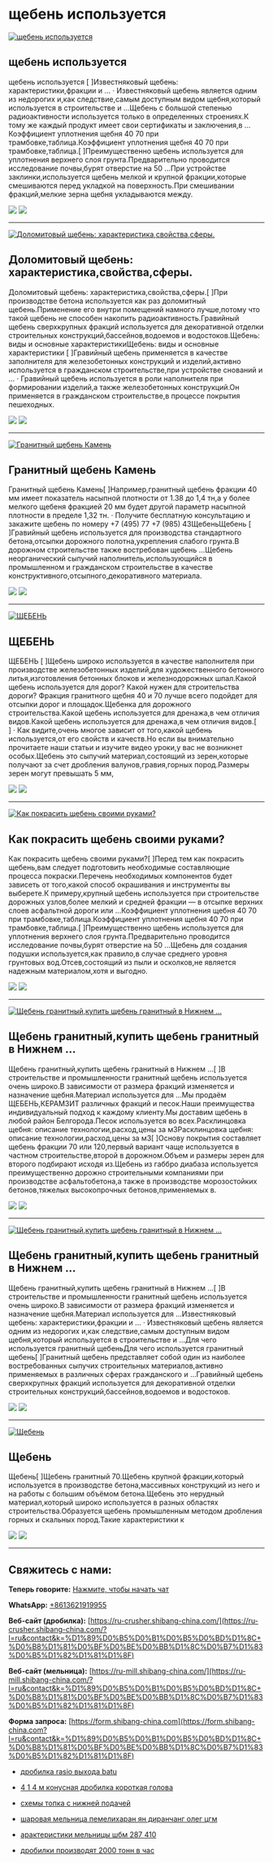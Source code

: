 # щебень используется

<a href="https://swt.shibang-china.com/?l=ru&img&k=%D1%89%D0%B5%D0%B1%D0%B5%D0%BD%D1%8C+%D0%B8%D1%81%D0%BF%D0%BE%D0%BB%D1%8C%D0%B7%D1%83%D0%B5%D1%82%D1%81%D1%8F" target="_blank">![щебень используется](http://static.shibang-china.com/all-800x300/831.jpg)</a>

## щебень используется
щебень используется [ ]Известняковый щебень: характеристики,фракции и … &#183; Известняковый щебень является одним из недорогих и,как следствие,самым доступным видом щебня,который используется в строительстве и …Щебень с большой степенью радиоактивности используется только в определенных строениях.К тому же каждый продукт имеет свои сертификаты и заключения,в …Коэффициент уплотнения щебня 40 70 при трамбовке,таблица.Коэффициент уплотнения щебня 40 70 при трамбовке,таблица.[ ]Преимущественно щебень используется для уплотнения верхнего слоя грунта.Предварительно проводится исследование почвы,бурят отверстие на 50 …При устройстве заклинки,используется щебень мелкой и крупной фракции,которые смешиваются перед укладкой на поверхность.При смешивании фракций,мелкие зерна щебня укладываются между.


<a href="https://whatsapp.shibangsoft.com/WhatsApp.php" target="_blank" title="WhatsApp">![](http://static.shibang-china.com/icon/whatsapp.png)</a> <a href="https://swt.shibang-china.com/?l=ru&icon&k=%D1%89%D0%B5%D0%B1%D0%B5%D0%BD%D1%8C+%D0%B8%D1%81%D0%BF%D0%BE%D0%BB%D1%8C%D0%B7%D1%83%D0%B5%D1%82%D1%81%D1%8F" target="_blank">![](http://static.shibang-china.com/icon/chat-ru.png)</a>

---

<a href="https://swt.shibang-china.com/?l=ru&img&k=%D1%89%D0%B5%D0%B1%D0%B5%D0%BD%D1%8C+%D0%B8%D1%81%D0%BF%D0%BE%D0%BB%D1%8C%D0%B7%D1%83%D0%B5%D1%82%D1%81%D1%8F" target="_blank">![Доломитовый щебень: характеристика,свойства,сферы.](http://static.shibang-china.com/all-800x300/561.jpg)</a>

## Доломитовый щебень: характеристика,свойства,сферы.
Доломитовый щебень: характеристика,свойства,сферы.[ ]При производстве бетона используется как раз доломитный щебень.Применение его внутри помещений намного лучше,потому что такой щебень не способен накопить радиоактивность.Гравийный щебень сверхкрупных фракций используется для декоративной отделки строительных конструкций,бассейнов,водоемов и водостоков.Щебень: виды и основные характеристикиЩебень: виды и основные характеристики [ ]Гравийный щебень применяется в качестве заполнителя для железобетонных конструкций и изделий,активно используется в гражданском строительстве,при устройстве снований и …&nbsp;&#0183;&#32;Гравийный щебень используется в роли наполнителя при формировании изделий,а также железобетонных конструкций.Он применяется в гражданском строительстве,в процессе покрытия пешеходных.


<a href="https://whatsapp.shibangsoft.com/WhatsApp.php" target="_blank" title="WhatsApp">![](http://static.shibang-china.com/icon/whatsapp.png)</a> <a href="https://swt.shibang-china.com/?l=ru&icon&k=%D1%89%D0%B5%D0%B1%D0%B5%D0%BD%D1%8C+%D0%B8%D1%81%D0%BF%D0%BE%D0%BB%D1%8C%D0%B7%D1%83%D0%B5%D1%82%D1%81%D1%8F" target="_blank">![](http://static.shibang-china.com/icon/chat-ru.png)</a>

---

<a href="https://swt.shibang-china.com/?l=ru&img&k=%D1%89%D0%B5%D0%B1%D0%B5%D0%BD%D1%8C+%D0%B8%D1%81%D0%BF%D0%BE%D0%BB%D1%8C%D0%B7%D1%83%D0%B5%D1%82%D1%81%D1%8F" target="_blank">![Гранитный щебень Камень](http://static.shibang-china.com/all-800x300/1393.jpg)</a>

## Гранитный щебень Камень
Гранитный щебень Камень[ ]Например,гранитный щебень фракции 40 мм имеет показатель насыпной плотности от 1.38 до 1,4 тн,а у более мелкого щебеня фракцией 20 мм будет другой параметр насыпной плотности в пределе 1,32 тн.&nbsp;&#0183;&#32;Получите бесплатную консультацию и закажите щебень по номеру +7 (495) 77 +7 (985) 43ЩебеньЩебень [ ]Гравийный щебень используется для производства стандартного бетона,отсыпки дорожного полотна,укрепления слабого грунта.В дорожном строительстве также востребован щебень …Щебень неорганический сыпучий наполнитель,использующийся в промышленном и гражданском строительстве в качестве конструктивного,отсыпного,декоративного материала.


<a href="https://whatsapp.shibangsoft.com/WhatsApp.php" target="_blank" title="WhatsApp">![](http://static.shibang-china.com/icon/whatsapp.png)</a> <a href="https://swt.shibang-china.com/?l=ru&icon&k=%D1%89%D0%B5%D0%B1%D0%B5%D0%BD%D1%8C+%D0%B8%D1%81%D0%BF%D0%BE%D0%BB%D1%8C%D0%B7%D1%83%D0%B5%D1%82%D1%81%D1%8F" target="_blank">![](http://static.shibang-china.com/icon/chat-ru.png)</a>

---

<a href="https://swt.shibang-china.com/?l=ru&img&k=%D1%89%D0%B5%D0%B1%D0%B5%D0%BD%D1%8C+%D0%B8%D1%81%D0%BF%D0%BE%D0%BB%D1%8C%D0%B7%D1%83%D0%B5%D1%82%D1%81%D1%8F" target="_blank">![ЩЕБЕНЬ](http://static.shibang-china.com/all-800x300/556.jpg)</a>

## ЩЕБЕНЬ
ЩЕБЕНЬ [ ]Щебень широко используется в качестве наполнителя при производстве железобетонных изделий,для художественного бетонного литья,изготовления бетонных блоков и железнодорожных шпал.Какой щебень используется для дорог? Какой нужен для строительства дороги? Фракция гранитного щебня 40 и 70 лучше всего подойдет для отсыпки дорог и площадок.Щебенка для дорожного строительства.Какой щебень используется для дренажа,в чем отличия видов.Какой щебень используется для дренажа,в чем отличия видов.[ ]&nbsp;&#0183;&#32;Как видите,очень многое зависит от того,какой щебень используется,от его свойств и качеств.Но если вы внимательно прочитаете наши статьи и изучите видео уроки,у вас не возникнет особых.Щебень это сыпучий материал,состоящий из зерен,которые получают за счет дробления валунов,гравия,горных пород.Размеры зерен могут превышать 5 мм,


<a href="https://whatsapp.shibangsoft.com/WhatsApp.php" target="_blank" title="WhatsApp">![](http://static.shibang-china.com/icon/whatsapp.png)</a> <a href="https://swt.shibang-china.com/?l=ru&icon&k=%D1%89%D0%B5%D0%B1%D0%B5%D0%BD%D1%8C+%D0%B8%D1%81%D0%BF%D0%BE%D0%BB%D1%8C%D0%B7%D1%83%D0%B5%D1%82%D1%81%D1%8F" target="_blank">![](http://static.shibang-china.com/icon/chat-ru.png)</a>

---

<a href="https://swt.shibang-china.com/?l=ru&img&k=%D1%89%D0%B5%D0%B1%D0%B5%D0%BD%D1%8C+%D0%B8%D1%81%D0%BF%D0%BE%D0%BB%D1%8C%D0%B7%D1%83%D0%B5%D1%82%D1%81%D1%8F" target="_blank">![Как покрасить щебень своими руками?](http://static.shibang-china.com/all-800x300/833.jpg)</a>

## Как покрасить щебень своими руками?
Как покрасить щебень своими руками?[ ]Перед тем как покрасить щебень,вам следует подготовить необходимые составляющие процесса покраски.Перечень необходимых компонентов будет зависеть от того,какой способ окрашивания и инструменты вы выберете.К примеру,крупный щебень используется при строительстве дорожных узлов,более мелкий и средней фракции — в отсыпке верхних слоев асфальтной дороги или …Коэффициент уплотнения щебня 40 70 при трамбовке,таблица.Коэффициент уплотнения щебня 40 70 при трамбовке,таблица.[ ]Преимущественно щебень используется для уплотнения верхнего слоя грунта.Предварительно проводится исследование почвы,бурят отверстие на 50 …Щебень для создания подушки используется,как правило,в случае среднего уровня грунтовых вод.Отсев,состоящий из пыли и осколков,не является надежным материалом,хотя и выгодно.


<a href="https://whatsapp.shibangsoft.com/WhatsApp.php" target="_blank" title="WhatsApp">![](http://static.shibang-china.com/icon/whatsapp.png)</a> <a href="https://swt.shibang-china.com/?l=ru&icon&k=%D1%89%D0%B5%D0%B1%D0%B5%D0%BD%D1%8C+%D0%B8%D1%81%D0%BF%D0%BE%D0%BB%D1%8C%D0%B7%D1%83%D0%B5%D1%82%D1%81%D1%8F" target="_blank">![](http://static.shibang-china.com/icon/chat-ru.png)</a>

---

<a href="https://swt.shibang-china.com/?l=ru&img&k=%D1%89%D0%B5%D0%B1%D0%B5%D0%BD%D1%8C+%D0%B8%D1%81%D0%BF%D0%BE%D0%BB%D1%8C%D0%B7%D1%83%D0%B5%D1%82%D1%81%D1%8F" target="_blank">![Щебень гранитный,купить щебень гранитный в Нижнем …](http://static.shibang-china.com/all-800x300/1324.jpg)</a>

## Щебень гранитный,купить щебень гранитный в Нижнем …
Щебень гранитный,купить щебень гранитный в Нижнем …[ ]В строительстве и промышленности гранитный щебень используется очень широко.В зависимости от размера фракций изменяется и назначение щебня.Материал используется для …Мы продаём ЩЕБЕНЬ,КЕРАМЗИТ различных фракций и песок.Наши преимущества индивидуальный подход к каждому клиенту.Мы доставим щебень в любой район Белгорода.Песок используется во всех.Расклинцовка щебня: описание технологии,расход,цены за м3Расклинцовка щебня: описание технологии,расход,цены за м3[ ]Основу покрытия составляет щебень фракции 70 или 120,первый вариант чаще используется в частном строительстве,второй в дорожном.Объем и размеры зерен для второго подбирают исходя из.Щебень из габбро диабаза используется преимущественно дорожно строительными компаниями при производстве асфальтобетона,а также в производстве морозостойких бетонов,тяжелых высокопрочных бетонов,применяемых в.


<a href="https://whatsapp.shibangsoft.com/WhatsApp.php" target="_blank" title="WhatsApp">![](http://static.shibang-china.com/icon/whatsapp.png)</a> <a href="https://swt.shibang-china.com/?l=ru&icon&k=%D1%89%D0%B5%D0%B1%D0%B5%D0%BD%D1%8C+%D0%B8%D1%81%D0%BF%D0%BE%D0%BB%D1%8C%D0%B7%D1%83%D0%B5%D1%82%D1%81%D1%8F" target="_blank">![](http://static.shibang-china.com/icon/chat-ru.png)</a>

---

<a href="https://swt.shibang-china.com/?l=ru&img&k=%D1%89%D0%B5%D0%B1%D0%B5%D0%BD%D1%8C+%D0%B8%D1%81%D0%BF%D0%BE%D0%BB%D1%8C%D0%B7%D1%83%D0%B5%D1%82%D1%81%D1%8F" target="_blank">![Щебень гранитный,купить щебень гранитный в Нижнем …](http://static.shibang-china.com/all-800x300/824.jpg)</a>

## Щебень гранитный,купить щебень гранитный в Нижнем …
Щебень гранитный,купить щебень гранитный в Нижнем …[ ]В строительстве и промышленности гранитный щебень используется очень широко.В зависимости от размера фракций изменяется и назначение щебня.Материал используется для …Известняковый щебень: характеристики,фракции и … &#183; Известняковый щебень является одним из недорогих и,как следствие,самым доступным видом щебня,который используется в строительстве и …Для чего используется гранитный щебеньДля чего используется гранитный щебень[ ]Гранитный щебень представляет собой один из наиболее востребованных сыпучих строительных материалов,активно применяемых в различных сферах гражданского и …Гравийный щебень сверхкрупных фракций используется для декоративной отделки строительных конструкций,бассейнов,водоемов и водостоков.


<a href="https://whatsapp.shibangsoft.com/WhatsApp.php" target="_blank" title="WhatsApp">![](http://static.shibang-china.com/icon/whatsapp.png)</a> <a href="https://swt.shibang-china.com/?l=ru&icon&k=%D1%89%D0%B5%D0%B1%D0%B5%D0%BD%D1%8C+%D0%B8%D1%81%D0%BF%D0%BE%D0%BB%D1%8C%D0%B7%D1%83%D0%B5%D1%82%D1%81%D1%8F" target="_blank">![](http://static.shibang-china.com/icon/chat-ru.png)</a>

---

<a href="https://swt.shibang-china.com/?l=ru&img&k=%D1%89%D0%B5%D0%B1%D0%B5%D0%BD%D1%8C+%D0%B8%D1%81%D0%BF%D0%BE%D0%BB%D1%8C%D0%B7%D1%83%D0%B5%D1%82%D1%81%D1%8F" target="_blank">![Щебень](http://static.shibang-china.com/all-800x300/7.jpg)</a>

## Щебень
Щебень[ ]Щебень гранитный 70.Щебень крупной фракции,который используется в производстве бетона,массивных конструкций из него и на работы с большим объёмом бетона.Щебень это нерудный материал,который широко используется в разных областях строительства.Образуется щебень промышленным методом дробления горных и скальных пород.Такие характеристики к

<a href="https://whatsapp.shibangsoft.com/WhatsApp.php" target="_blank" title="WhatsApp">![](http://static.shibang-china.com/icon/whatsapp.png)</a> <a href="https://swt.shibang-china.com/?l=ru&icon&k=%D1%89%D0%B5%D0%B1%D0%B5%D0%BD%D1%8C+%D0%B8%D1%81%D0%BF%D0%BE%D0%BB%D1%8C%D0%B7%D1%83%D0%B5%D1%82%D1%81%D1%8F" target="_blank">![](http://static.shibang-china.com/icon/chat-ru.png)</a>

---
## Свяжитесь с нами:

**Теперь говорите:** [Нажмите, чтобы начать чат](https://swt.shibang-china.com?l=ru&contact&k=%D1%89%D0%B5%D0%B1%D0%B5%D0%BD%D1%8C+%D0%B8%D1%81%D0%BF%D0%BE%D0%BB%D1%8C%D0%B7%D1%83%D0%B5%D1%82%D1%81%D1%8F)

**WhatsApp:**  [+8613621919955](https://whatsapp.shibangsoft.com/WhatsApp.php)

**Веб-сайт (дробилка):** [https://ru-crusher.shibang-china.com/](https://ru-crusher.shibang-china.com/?l=ru&contact&k=%D1%89%D0%B5%D0%B1%D0%B5%D0%BD%D1%8C+%D0%B8%D1%81%D0%BF%D0%BE%D0%BB%D1%8C%D0%B7%D1%83%D0%B5%D1%82%D1%81%D1%8F)

**Веб-сайт (мельница):** [https://ru-mill.shibang-china.com/](https://ru-mill.shibang-china.com/?l=ru&contact&k=%D1%89%D0%B5%D0%B1%D0%B5%D0%BD%D1%8C+%D0%B8%D1%81%D0%BF%D0%BE%D0%BB%D1%8C%D0%B7%D1%83%D0%B5%D1%82%D1%81%D1%8F)

**Форма запроса:** [https://form.shibang-china.com](https://form.shibang-china.com?l=ru&contact&k=%D1%89%D0%B5%D0%B1%D0%B5%D0%BD%D1%8C+%D0%B8%D1%81%D0%BF%D0%BE%D0%BB%D1%8C%D0%B7%D1%83%D0%B5%D1%82%D1%81%D1%8F)

* [дробилка rasio выхода batu](../119/%D0%B4%D1%80%D0%BE%D0%B1%D0%B8%D0%BB%D0%BA%D0%B0%20rasio%20%D0%B2%D1%8B%D1%85%D0%BE%D0%B4%D0%B0%20batu.md)

* [4 1 4 м конусная дробилка короткая голова](../107/4%201%204%20%D0%BC%20%D0%BA%D0%BE%D0%BD%D1%83%D1%81%D0%BD%D0%B0%D1%8F%20%D0%B4%D1%80%D0%BE%D0%B1%D0%B8%D0%BB%D0%BA%D0%B0%20%D0%BA%D0%BE%D1%80%D0%BE%D1%82%D0%BA%D0%B0%D1%8F%20%D0%B3%D0%BE%D0%BB%D0%BE%D0%B2%D0%B0.md)

* [схемы топка с нижней подачей](../114/%D1%81%D1%85%D0%B5%D0%BC%D1%8B%20%D1%82%D0%BE%D0%BF%D0%BA%D0%B0%20%D1%81%20%D0%BD%D0%B8%D0%B6%D0%BD%D0%B5%D0%B9%20%D0%BF%D0%BE%D0%B4%D0%B0%D1%87%D0%B5%D0%B9.md)

* [шаровая мельница пемелихаран ян диранчанг олег цгм](../120/%D1%88%D0%B0%D1%80%D0%BE%D0%B2%D0%B0%D1%8F%20%D0%BC%D0%B5%D0%BB%D1%8C%D0%BD%D0%B8%D1%86%D0%B0%20%D0%BF%D0%B5%D0%BC%D0%B5%D0%BB%D0%B8%D1%85%D0%B0%D1%80%D0%B0%D0%BD%20%D1%8F%D0%BD%20%D0%B4%D0%B8%D1%80%D0%B0%D0%BD%D1%87%D0%B0%D0%BD%D0%B3%20%D0%BE%D0%BB%D0%B5%D0%B3%20%D1%86%D0%B3%D0%BC.md)

* [арактеристики мельницы шбм 287 410](../115/%D0%B0%D1%80%D0%B0%D0%BA%D1%82%D0%B5%D1%80%D0%B8%D1%81%D1%82%D0%B8%D0%BA%D0%B8%20%D0%BC%D0%B5%D0%BB%D1%8C%D0%BD%D0%B8%D1%86%D1%8B%20%D1%88%D0%B1%D0%BC%20287%20410.md)

* [дробилки производят 2000 тонн в час](../117/%D0%B4%D1%80%D0%BE%D0%B1%D0%B8%D0%BB%D0%BA%D0%B8%20%D0%BF%D1%80%D0%BE%D0%B8%D0%B7%D0%B2%D0%BE%D0%B4%D1%8F%D1%82%202000%20%D1%82%D0%BE%D0%BD%D0%BD%20%D0%B2%20%D1%87%D0%B0%D1%81.md)